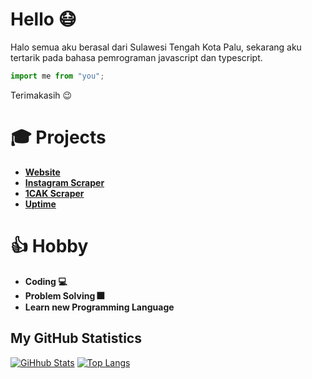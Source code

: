 # Hello 😷

Halo semua aku berasal dari Sulawesi Tengah Kota Palu, sekarang aku tertarik pada bahasa pemrograman javascript dan typescript.
```ts
import me from "you";
```
Terimakasih 😉

# 🎓 Projects

- [**Website**](https://hanifdwyputra.xyz)
- [**Instagram Scraper**](https://instagram.hanifdwyputra.xyz)
- [**1CAK Scraper**](https://1cak.hanifdwyputra.xyz)
- [**Uptime**](https://uptime.hanifdwyputra.xyz)

# 👍 Hobby

- **Coding 💻**
- **Problem Solving 🎆**
- **Learn new Programming Language**

## My GitHub Statistics
[![GiHhub Stats](https://github-readme-stats.vercel.app/api?username=hansputera&show_icons=true&theme=dark)](https://github.com/hansputera)
[![Top Langs](https://github-readme-stats.vercel.app/api/top-langs/?username=hansputera&layout=compact&theme=dark)](https://github.com/hansputera)
